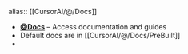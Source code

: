 alias:: [[CursorAI/@/Docs]]

- **[@Docs](https://docs.cursor.com/context/@-symbols/@-docs)** – Access documentation and guides
- Default docs are in [[CursorAI/@/Docs/PreBuilt]]
-